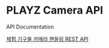 # PLAYZ Camera API

API Documentation

[체험 기구물 카메라 핸들링 REST API](https://spinor.notion.site/REST-API-ca434bfb2d09429ea1b2340d7d3995b8)